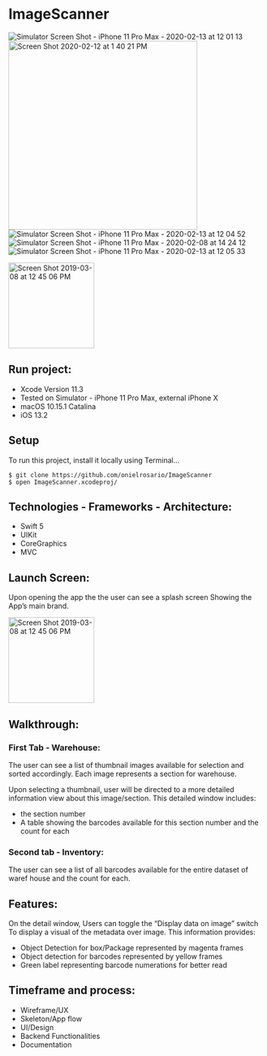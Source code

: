 # ImageScanner

![Simulator Screen Shot - iPhone 11 Pro Max - 2020-02-13 at 12 01 13](https://user-images.githubusercontent.com/43827399/74468803-b04ac480-4e58-11ea-993b-a770178430f8.png)
<img width="372" alt="Screen Shot 2020-02-12 at 1 40 21 PM" src="https://user-images.githubusercontent.com/43827399/74468929-ea1bcb00-4e58-11ea-9aa4-e8e674c06a1f.png">
![Simulator Screen Shot - iPhone 11 Pro Max - 2020-02-13 at 12 04 52](https://user-images.githubusercontent.com/43827399/74469010-11729800-4e59-11ea-8e82-5fc900ccaca5.png)
![Simulator Screen Shot - iPhone 11 Pro Max - 2020-02-08 at 14 24 12](https://user-images.githubusercontent.com/43827399/74469025-1899a600-4e59-11ea-8f2e-98c31636228c.png)
![Simulator Screen Shot - iPhone 11 Pro Max - 2020-02-13 at 12 05 33](https://user-images.githubusercontent.com/43827399/74469058-264f2b80-4e59-11ea-93f4-f89cf331fa8d.png)

<img width="169" alt="Screen Shot 2019-03-08 at 12 45 06 PM" src="https://user-images.githubusercontent.com/43827399/74468803-b04ac480-4e58-11ea-993b-a770178430f8.png">

## Run project:

* Xcode Version 11.3 
* Tested on Simulator - iPhone 11 Pro Max,  external iPhone X
* macOS 10.15.1  Catalina
* iOS 13.2

## Setup
To run this project, install it locally using Terminal...
```
$ git clone https://github.com/onielrosario/ImageScanner
$ open ImageScanner.xcodeproj/
```

## Technologies - Frameworks - Architecture:

* Swift 5
* UIKit
* CoreGraphics
* MVC


## Launch Screen:

Upon opening the app the the user can see a splash screen
Showing the App’s main brand.

<img width="169" alt="Screen Shot 2019-03-08 at 12 45 06 PM" src="https://user-images.githubusercontent.com/43827399/74468803-b04ac480-4e58-11ea-993b-a770178430f8.png">

## Walkthrough:

### First Tab - Warehouse:

The user can see a list of thumbnail images available for selection and sorted accordingly.
Each image represents a section for warehouse.

Upon selecting a thumbnail, user will be directed to a more detailed information view about this image/section.
This detailed window includes:

* the section number 
* A table showing the barcodes available for this section number and the count for each

### Second tab - Inventory:

The user can see a list of all barcodes available for the entire dataset of waref house and the count for each.

## Features:

On the detail window, Users can toggle the “Display data on image” switch
To display a visual of the metadata  over image. This information provides:

* Object Detection for box/Package represented by magenta frames
* Object detection for barcodes represented by yellow frames
* Green label representing barcode numerations for better read

## Timeframe and process:

* Wireframe/UX
*  Skeleton/App flow
* UI/Design
* Backend Functionalities
* Documentation
